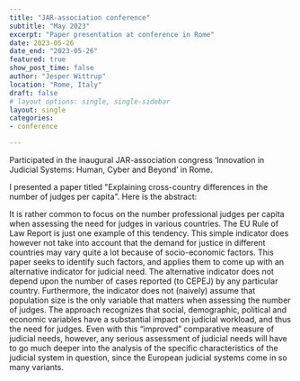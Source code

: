 ```yaml
---
title: "JAR-association conference"
subtitle: "May 2023"
excerpt: "Paper presentation at conference in Rome"
date: 2023-05-26
date_end: "2023-05-26"
featured: true
show_post_time: false
author: "Jesper Wittrup"
location: "Rome, Italy"
draft: false
# layout options: single, single-sidebar
layout: single
categories:
- conference

---
```


Participated in the inaugural JAR-association congress ‘Innovation in Judicial Systems: Human, Cyber and Beyond’ in Rome.

I presented a paper titled "Explaining cross-country differences in the number of judges per capita". Here is the abstract:

It is rather common to focus on the number professional judges per capita when assessing the need for judges in various countries. The EU Rule of Law Report is just one example of this tendency. This simple indicator does however not take into account that the demand for justice in different countries may vary quite a lot because of socio-economic factors. This paper seeks to identify such factors, and applies them to come up with an alternative indicator for judicial need.
The alternative indicator does not depend upon the number of cases reported (to CEPEJ) by any particular country. Furthermore, the indicator does not (naively) assume that population size is the only variable that matters when assessing the number of judges. The approach recognizes that social, demographic, political and economic variables have a substantial impact on judicial workload, and thus the need for judges.
Even with this “improved” comparative measure of judicial needs, however, any serious assessment of judicial needs will have to go much deeper into the analysis of the specific characteristics of the judicial system in question, since the European judicial systems come in so many variants.




